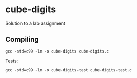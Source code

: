 cube-digits
===========

Solution to a lab assignment

Compiling
---------

```
gcc -std=c99 -lm -o cube-digits cube-digits.c
```

Tests:
```
gcc -std=c99 -lm -o cube-digits-test cube-digits-test.c
```
